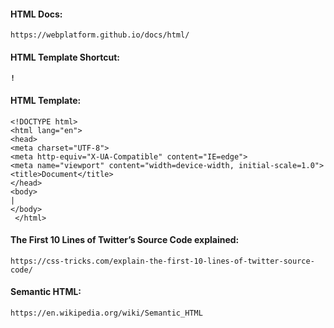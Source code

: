 #### HTML Docs:

``` https://webplatform.github.io/docs/html/ ```

#### HTML Template Shortcut:

**``` ! ```**

#### HTML Template:

   ``` <!DOCTYPE html> ```<br>
   ``` <html lang="en"> ```<br>
   ``` <head> ```<br>
   ``` <meta charset="UTF-8"> ```<br>
    ``` <meta http-equiv="X-UA-Compatible" content="IE=edge"> ```<br>
    ``` <meta name="viewport" content="width=device-width, initial-scale=1.0"> ```<br>
     ``` <title>Document</title> ```<br>
     ``` </head> ```<br>
    ``` <body> ```<br>
     ``` | ```<br>
     ``` </body> ```<br>
      ```  </html> ```
      
 #### The First 10 Lines of Twitter’s Source Code explained:
 
 
 ``` https://css-tricks.com/explain-the-first-10-lines-of-twitter-source-code/ ```
 
 #### Semantic HTML:
 
 ``` https://en.wikipedia.org/wiki/Semantic_HTML ```
    
     


